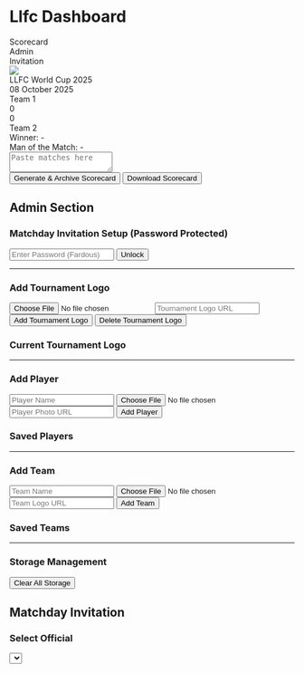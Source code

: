
<!DOCTYPE html>
<html lang="en">
<head>
<meta charset="UTF-8">
<title>Llfc Dashboard</title>
<style>
/* Same CSS as previous version */
@import url('https://fonts.googleapis.com/css2?family=Orbitron:wght@600;800&family=Montserrat:wght@500;700&display=swap');

body {
  font-family: 'Montserrat', sans-serif;
  background: #1e2a44;
  background-image: linear-gradient(45deg, #1e2a44 25%, #2a4066 25%, #2a4066 50%, #1e2a44 50%, #1e2a44 75%, #2a4066 75%, #2a4066);
  background-size: 20px 20px;
  color: #fff;
  display: flex;
  flex-direction: column;
  align-items: center;
  padding: 20px;
}

h1, h2, h3 {
  font-family: 'Orbitron', sans-serif;
  color: #ffd700;
}

.tabs {
  display: flex;
  gap: 20px;
  margin-bottom: 20px;
}

.tab-btn {
  padding: 12px 25px;
  background: #2a4066;
  border: 2px solid #00ffff;
  border-radius: 8px;
  cursor: pointer;
  font-weight: 700;
  color: #fff;
  transition: .3s;
  font-family: 'Orbitron', sans-serif;
}

.tab-btn.active {
  background: #00ffff;
  color: #1e2a44;
  box-shadow: 0 0 15px #00ffff;
}

section {
  display: none;
  width: 1080px;
}

section.active {
  display: block;
}

.scorecard {
  width: 1080px;
  max-width: 100%;
  background: #2a4066;
  border-radius: 15px;
  padding: 30px;
  box-shadow: 0 0 20px rgba(0, 255, 255, 0.3);
  border: 2px solid #00ffff;
}

.title-container {
  display: flex;
  align-items: center;
  justify-content: center;
  gap: 15px;
  margin-bottom: 10px;
}

.tournament-logo {
  width: 80px;
  height: 80px;
  border-radius: 50%;
  border: 3px solid #00ffff;
  box-shadow: 0 0 15px rgba(0, 255, 255, 0.5);
  object-fit: cover;
}

.title {
  font-size: 48px;
  font-family: 'Orbitron', sans-serif;
  color: #00ffff;
  text-shadow: 0 0 10px #00ffff;
  border: 3px solid #ffffff;
  padding: 10px 20px;
  border-radius: 10px;
  background: #1e2a44;
}

.date {
  font-size: 20px;
  font-family: 'Orbitron', sans-serif;
  color: #ffd700;
  text-align: center;
  margin-bottom: 25px;
}

.teams {
  display: flex;
  justify-content: space-between;
  align-items: center;
  margin-bottom: 20px;
}

.team-panel {
  flex: 1;
  text-align: center;
  font-size: 28px;
  font-weight: 800;
  padding: 15px;
  border-radius: 10px;
  border: 3px solid #ffd700;
  font-family: 'Orbitron', sans-serif;
  display: flex;
  align-items: center;
  justify-content: center;
  gap: 10px;
  color: #ffd700;
  background: #3a5088;
  text-shadow: 0 0 8px #ffd700;
}

.team-score {
  width: 80px;
  height: 50px;
  background: #fff;
  color: #1e2a44;
  border-radius: 8px;
  display: flex;
  align-items: center;
  justify-content: center;
  font-family: 'Orbitron', sans-serif;
  font-size: 24px;
  font-weight: 700;
  box-shadow: 0 0 10px rgba(0, 255, 255, 0.5);
  border: 3px solid #00ffff;
}

.team-logo {
  width: 80px;
  height: 80px;
  border-radius: 50%;
  object-fit: cover;
  border: 3px solid #00ffff;
  box-shadow: 0 0 15px rgba(0, 255, 255, 0.5);
}

#team1panel, #team2panel {
  color: #ffd700;
  text-shadow: 0 0 8px #ffd700;
}

.matches {
  display: flex;
  flex-direction: column;
  gap: 10px;
}

.match-row {
  display: flex;
  justify-content: space-between;
  align-items: center;
  padding: 10px 0;
}

.player-container {
  flex: 1;
  display: flex;
  align-items: center;
  justify-content: center;
  padding: 5px;
  border: 2px solid #00ffff;
  border-radius: 5px;
  height: 40px;
  box-sizing: border-box;
}

.player-left, .player-right {
  font-family: 'Orbitron', sans-serif;
  font-size: 22px;
  font-weight: 600;
  color: #ffffff;
  text-shadow: 0 0 5px #ffffff, 0 0 10px #ffffff;
  font-style: italic;
  text-align: center;
  width: 100%;
}

.score-box {
  width: 100px;
  height: 40px;
  background: #fff;
  color: #1e2a44;
  border-radius: 8px;
  display: flex;
  align-items: center;
  justify-content: center;
  font-family: 'Orbitron', sans-serif;
  font-size: 20px;
  margin: 0 15px;
  border: 3px solid #00ffff;
}

.results-summary {
  margin-top: 20px;
  text-align: center;
  font-family: 'Orbitron', sans-serif;
  font-size: 22px;
}

#winner {
  color: #ffd700;
  font-size: 26px;
  font-weight: 800;
}

#motmScorecard {
  color: #00ffff;
  font-size: 24px;
  font-weight: 700;
  margin-top: 10px;
}

textarea {
  width: 100%;
  height: 200px;
  margin: 20px 0;
  padding: 12px;
  background: #2a4066;
  border: 1px solid #00ffff;
  color: #fff;
  border-radius: 10px;
}

button {
  padding: 12px 25px;
  font-size: 16px;
  margin: 8px;
  border-radius: 8px;
  border: none;
  cursor: pointer;
  background: #00ffff;
  color: #1e2a44;
  font-weight: 700;
  font-family: 'Orbitron', sans-serif;
}

button:hover {
  background: #00cccc;
}

.delete-btn {
  background: #ff0000;
  color: #fff;
}

.delete-btn:hover {
  background: #cc0000;
}

.admin-panel, .invitation-panel {
  background: #2a4066;
  padding: 20px;
  border-radius: 15px;
  box-shadow: 0 0 20px rgba(0, 255, 255, 0.2);
}

.admin-panel input, .admin-panel button, .invitation-panel input, .invitation-panel button, .invitation-panel select {
  margin: 8px 0;
}

.admin-player, .admin-team, .admin-group, .admin-matchday, .admin-archive {
  margin: 5px 0;
  padding: 5px;
  background: #1e2a44;
  border-radius: 5px;
  display: flex;
  align-items: center;
  gap: 8px;
}

.url-input, select, input[type="date"], input[type="text"], input[type="password"], input[type="number"] {
  width: 100%;
  padding: 8px;
  background: #1e2a44;
  border: 1px solid #00ffff;
  color: #fff;
  border-radius: 5px;
  font-family: 'Montserrat', sans-serif;
}

.invitation-text, .archive-text {
  background: #1e2a44;
  padding: 15px;
  border: 1px solid #00ffff;
  border-radius: 10px;
  white-space: pre-wrap;
  font-family: 'Montserrat', sans-serif;
  margin-top: 10px;
}

table {
  width: 100%;
  border-collapse: collapse;
  margin-top: 10px;
}

th, td {
  padding: 8px;
  border: 1px solid #00ffff;
  text-align: left;
  font-family: 'Montserrat', sans-serif;
}

th {
  background: #3a5088;
  color: #ffd700;
}

td input {
  width: 100%;
  background: #1e2a44;
  border: none;
  color: #fff;
}

.success-message, .error-message {
  position: fixed;
  top: 20px;
  right: 20px;
  padding: 10px 15px;
  border-radius: 5px;
  font-family: 'Orbitron', sans-serif;
  font-size: 14px;
  z-index: 1000;
  box-shadow: 0 0 10px rgba(0, 255, 255, 0.5);
}

.success-message {
  background: #1e2a44;
  color: #ffd700;
  border: 1px solid #ffd700;
}

.error-message {
  background: #1e2a44;
  color: #ff3333;
  border: 1px solid #ff3333;
}
</style>
</head>
<body>

<h1>Llfc Dashboard</h1>
<div class="tabs">
  <div class="tab-btn active" onclick="openTab('scorecardTab', this)">Scorecard</div>
  <div class="tab-btn" onclick="openTab('adminTab', this)">Admin</div>
  <div class="tab-btn" onclick="openTab('invitationTab', this)">Invitation</div>
</div>

<!-- Scorecard -->
<section id="scorecardTab" class="active">
  <div class="scorecard" id="scorecard">
    <div class="title-container">
      <img src="https://i.ibb.co/QmTqf2K/default-logo.png" class="tournament-logo" id="tournamentLogo">
      <div class="title" id="tournamentName">LLFC World Cup 2025</div>
    </div>
    <div class="date" id="tournamentDate">08 October 2025</div>
    <div class="teams">
      <div class="team-panel" id="team1panel">Team 1</div>
      <div class="team-score" id="team1score">0</div>
      <div class="team-score" id="team2score">0</div>
      <div class="team-panel" id="team2panel">Team 2</div>
    </div>
    <div class="matches" id="matches"></div>
    <div class="results-summary">
      <div id="winner">Winner: -</div>
      <div id="motmScorecard">Man of the Match: -</div>
    </div>
  </div>
  <textarea id="pasteText" placeholder="Paste matches here"></textarea><br>
  <button onclick="generateScorecard()">Generate & Archive Scorecard</button>
  <button onclick="downloadScorecard()">Download Scorecard</button>
</section>

<!-- Admin -->
<section id="adminTab">
  <h2>Admin Section</h2>
  <div class="admin-panel">
    <h3>Matchday Invitation Setup (Password Protected)</h3>
    <input type="password" id="adminPassword" placeholder="Enter Password (Fardous)">
    <button onclick="unlockMatchdaySetup()">Unlock</button>
    <div id="matchdaySetup" style="display: none;">
      <h3>Add Matchday</h3>
      <input type="date" id="matchdayDate">
      <select id="team1Select"></select>
      <input type="text" id="team1Manual" placeholder="Or enter Team 1 manually">
      <select id="team2Select"></select>
      <input type="text" id="team2Manual" placeholder="Or enter Team 2 manually">
      <input type="number" id="groupNumber" min="1" max="16" placeholder="Group Number (1-16)">
      <button onclick="addMatchday()">Add Matchday</button>
      <h3>Saved Matchdays</h3>
      <div id="matchdayList"></div>
      <hr>
      <h3>Add Group</h3>
      <input type="text" id="groupName" placeholder="Group Name">
      <input type="text" id="groupLink" placeholder="Group Link (e.g., https://m.me/j/...)">
      <input type="text" id="official1" placeholder="Official 1 Name">
      <input type="text" id="official2" placeholder="Official 2 Name">
      <button onclick="addGroup()">Add Group</button>
      <h3>Saved Groups</h3>
      <div id="groupList"></div>
      <hr>
      <h3>Squad Submit Link</h3>
      <input type="text" id="squadSubmitLink" placeholder="Squad Submit Link (e.g., https://forms.gle/...)">
      <button onclick="saveSquadLink()">Save Squad Link</button>
      <h3>Current Squad Submit Link</h3>
      <div id="squadLinkDisplay"></div>
      <hr>
      <h3>Scorecard Archive</h3>
      <div id="archiveList"></div>
      <hr>
      <h3>Player Rankings</h3>
      <table id="rankingTable">
        <thead>
          <tr>
            <th>Player</th>
            <th>Team</th>
            <th>Matches Played</th>
            <th>Wins</th>
            <th>Draws</th>
            <th>Losses</th>
            <th>Win %</th>
            <th>GD</th>
            <th>MOTM</th>
            <th>Score</th>
            <th>Actions</th>
          </tr>
        </thead>
        <tbody id="rankingBody"></tbody>
      </table>
      <h3>Merge Players</h3>
      <select id="mergePlayer1"></select>
      <select id="mergePlayer2"></select>
      <button onclick="mergePlayers()">Merge Players</button>
    </div>
    <hr>
    <h3>Add Tournament Logo</h3>
    <input type="file" id="tournamentLogoInput" accept="image/*">
    <input type="text" id="tournamentLogoUrl" class="url-input" placeholder="Tournament Logo URL">
    <button onclick="addTournamentLogo()">Add Tournament Logo</button>
    <button class="delete-btn" onclick="deleteTournamentLogo()">Delete Tournament Logo</button>
    <h3>Current Tournament Logo</h3>
    <div id="tournamentLogoDisplay"></div>
    <hr>
    <h3>Add Player</h3>
    <input type="text" id="playerNameInput" placeholder="Player Name">
    <input type="file" id="playerPhotoInput" accept="image/*">
    <input type="text" id="playerPhotoUrl" class="url-input" placeholder="Player Photo URL">
    <button onclick="addPlayer()">Add Player</button>
    <h3>Saved Players</h3>
    <div id="playerList"></div>
    <hr>
    <h3>Add Team</h3>
    <input type="text" id="teamNameInput" placeholder="Team Name">
    <input type="file" id="teamLogoInput" accept="image/*">
    <input type="text" id="teamLogoUrl" class="url-input" placeholder="Team Logo URL">
    <button onclick="addTeam()">Add Team</button>
    <h3>Saved Teams</h3>
    <div id="teamList"></div>
    <hr>
    <h3>Storage Management</h3>
    <button class="delete-btn" onclick="clearStorage()">Clear All Storage</button>
  </div>
</section>

<!-- Invitation -->
<section id="invitationTab">
  <h2>Matchday Invitation</h2>
  <div class="invitation-panel">
    <h3>Select Official</h3>
    <select id="officialSelect" onchange="displayInvitation()"></select>
    <div id="invitationDisplay"></div>
  </div>
</section>

<!-- Success and Error Message Overlays -->
<div id="successMessage" class="success-message" style="display: none;"></div>
<div id="errorMessage" class="error-message" style="display: none;"></div>

<!-- Firebase SDK -->
<script src="https://www.gstatic.com/firebasejs/10.14.1/firebase-app-compat.js"></script>
<script src="https://www.gstatic.com/firebasejs/10.14.1/firebase-storage-compat.js"></script>
<script src="https://www.gstatic.com/firebasejs/10.14.1/firebase-firestore-compat.js"></script>
<!-- html2canvas for download -->
<script src="https://cdnjs.cloudflare.com/ajax/libs/html2canvas/1.4.1/html2canvas.min.js"></script>
<script>
// Your Firebase configuration
const firebaseConfig = {
  apiKey: "AIzaSyCsZrHcpJgGoTHeW0Ex4Hv20KLctDopPq4",
  authDomain: "llfc-4d2df.firebaseapp.com",
  projectId: "llfc-4d2df",
  storageBucket: "llfc-4d2df.firebasestorage.app",
  messagingSenderId: "697058785471",
  appId: "1:697058785471:web:7481cae8fe6b682d762e0a"
};

// Initialize Firebase with error handling
let storage, db;
try {
  if (typeof firebase === 'undefined') {
    throw new Error("Firebase SDK not loaded");
  }
  firebase.initializeApp(firebaseConfig);
  storage = firebase.storage();
  db = firebase.firestore();
  console.log("Firebase initialized successfully");
} catch (e) {
  console.error("Firebase initialization failed:", e.message);
  showError("Failed to load Firebase SDK. Check your internet connection or try again later.");
}

// Data variables
let playerPhotoMap = {};
let teamLogoMap = {};
let matchdays = [];
let groups = [];
let squadSubmitLink = "";
let tournamentLogo = "https://i.ibb.co/QmTqf2K/default-logo.png";
let archives = [];
let playerRankings = {};
const defaultAvatar = "https://i.ibb.co/3R3p9rV/default-avatar.png";
const defaultLogo = "https://i.ibb.co/QmTqf2K/default-logo.png";

const successDiv = document.getElementById("successMessage");
const errorDiv = document.getElementById("errorMessage");

function showSuccess(message, timeout = 3000) {
  successDiv.textContent = message;
  successDiv.style.display = "block";
  errorDiv.style.display = "none";
  setTimeout(() => successDiv.style.display = "none", timeout);
}

function showError(message, timeout = 3000) {
  errorDiv.textContent = message;
  errorDiv.style.display = "block";
  successDiv.style.display = "none";
  setTimeout(() => errorDiv.style.display = "none", timeout);
}

async function saveToFirestore(collection, id, data) {
  try {
    await db.collection(collection).doc(id).set(data);
    return true;
  } catch (e) {
    showError('Firestore save error: ' + e.message);
    return false;
  }
}

async function getFromFirestore(collection, id) {
  try {
    const doc = await db.collection(collection).doc(id).get();
    return doc.exists ? doc.data() : null;
  } catch (e) {
    showError('Firestore retrieve error: ' + e.message);
    return null;
  }
}

async function deleteFromFirestore(collection, id) {
  try {
    await db.collection(collection).doc(id).delete();
    return true;
  } catch (e) {
    showError('Firestore delete error: ' + e.message);
    return false;
  }
}

async function getAllFromFirestore(collection) {
  try {
    const snapshot = await db.collection(collection).get();
    return snapshot.docs.map(doc => ({ id: doc.id, ...doc.data() }));
  } catch (e) {
    showError('Firestore retrieve all error: ' + e.message);
    return [];
  }
}

function validateImageUrl(url) {
  return new Promise((resolve) => {
    const img = new Image();
    img.onload = () => resolve(true);
    img.onerror = () => resolve(false);
    img.src = url;
  });
}

async function uploadToFirebase(file, path) {
  if (!storage) {
    throw new Error("Firebase Storage is not initialized. Check Firebase setup.");
  }
  if (!file || !file.type.startsWith('image/')) {
    throw new Error("Please select a valid image file.");
  }
  try {
    const storageRef = storage.ref(path);
    await storageRef.put(file);
    const url = await storageRef.getDownloadURL();
    return url;
  } catch (e) {
    throw new Error("Failed to upload to Firebase: " + e.message);
  }
}

async function clearStorage() {
  if (confirm('Are you sure you want to clear all saved data (logos, photos, matchdays, groups, archives, rankings)?')) {
    try {
      await Promise.all([
        db.collection('playerPhotoMap').get().then(s => s.forEach(d => d.ref.delete())),
        db.collection('teamLogoMap').get().then(s => s.forEach(d => d.ref.delete())),
        db.collection('matchdays').get().then(s => s.forEach(d => d.ref.delete())),
        db.collection('groups').get().then(s => s.forEach(d => d.ref.delete())),
        db.collection('archives').get().then(s => s.forEach(d => d.ref.delete())),
        db.collection('playerRankings').get().then(s => s.forEach(d => d.ref.delete())),
        db.collection('config').doc('squadSubmitLink').delete(),
        db.collection('config').doc('tournamentLogo').delete()
      ]);
      playerPhotoMap = {};
      teamLogoMap = {};
      matchdays = [];
      groups = [];
      squadSubmitLink = "";
      archives = [];
      playerRankings = {};
      tournamentLogo = defaultLogo;
      updatePlayerList();
      updateTeamList();
      updateMatchdayList();
      updateGroupList();
      updateSquadLinkDisplay();
      updateArchiveList();
      updateRankingTable();
      updateMergeSelects();
      document.getElementById("tournamentLogo").src = tournamentLogo;
      showSuccess("All storage cleared!");
    } catch (e) {
      showError("Failed to clear Firestore: " + e.message);
    }
  }
}

function unlockMatchdaySetup() {
  const password = document.getElementById("adminPassword").value;
  if (password === "Fardous") {
    document.getElementById("matchdaySetup").style.display = "block";
    showSuccess("Matchday setup unlocked!");
  } else {
    showError("Incorrect password!");
  }
}

function updateTeamSelect() {
  const team1Select = document.getElementById("team1Select");
  const team2Select = document.getElementById("team2Select");
  team1Select.innerHTML = '<option value="">Select Team 1</option>';
  team2Select.innerHTML = '<option value="">Select Team 2</option>';
  Object.keys(teamLogoMap).forEach(team => {
    team1Select.innerHTML += `<option value="${team}">${team}</option>`;
    team2Select.innerHTML += `<option value="${team}">${team}</option>`;
  });
}

async function addMatchday() {
  const date = document.getElementById("matchdayDate").value;
  let team1 = document.getElementById("team1Select").value || document.getElementById("team1Manual").value.trim();
  let team2 = document.getElementById("team2Select").value || document.getElementById("team2Manual").value.trim();
  const groupNumber = document.getElementById("groupNumber").value;

  if (!date || !team1 || !team2 || !groupNumber) {
    showError("Please fill in all fields (date, teams, group number).");
    return;
  }

  if (Object.keys(teamLogoMap).length >= 32 && !teamLogoMap[team1]) {
    showError("Maximum 32 teams allowed. Add team via 'Add Team' first.");
    return;
  }

  const matchday = { date, team1, team2, groupNumber: parseInt(groupNumber) };
  const id = Date.now().toString();
  if (await saveToFirestore('matchdays', id, matchday)) {
    matchdays.push({ id, ...matchday });
    updateMatchdayList();
    document.getElementById("matchdayDate").value = "";
    document.getElementById("team1Select").value = "";
    document.getElementById("team1Manual").value = "";
    document.getElementById("team2Select").value = "";
    document.getElementById("team2Manual").value = "";
    document.getElementById("groupNumber").value = "";
    showSuccess("Matchday added!");
  }
}

function updateMatchdayList() {
  const list = document.getElementById("matchdayList");
  list.innerHTML = "";
  matchdays.forEach((m, index) => {
    list.innerHTML += `
      <div class="admin-matchday">
        ${m.date}: ${m.team1} vs ${m.team2} (Group ${m.groupNumber})
        <button class="delete-btn" onclick="deleteMatchday(${index})">Delete</button>
      </div>
    `;
  });
  updateOfficialSelect();
}

async function deleteMatchday(index) {
  const matchday = matchdays[index];
  if (await deleteFromFirestore('matchdays', matchday.id)) {
    matchdays.splice(index, 1);
    updateMatchdayList();
    showSuccess("Matchday deleted!");
  }
}

async function addGroup() {
  const name = document.getElementById("groupName").value.trim();
  const link = document.getElementById("groupLink").value.trim();
  const official1 = document.getElementById("official1").value.trim();
  const official2 = document.getElementById("official2").value.trim();

  if (!name || !link || !official1 || !official2) {
    showError("Please fill in all group fields.");
    return;
  }

  if (groups.length >= 16) {
    showError("Maximum 16 groups allowed.");
    return;
  }

  const group = { name, link, officials: [official1, official2] };
  const id = Date.now().toString();
  if (await saveToFirestore('groups', id, group)) {
    groups.push({ id, ...group });
    updateGroupList();
    document.getElementById("groupName").value = "";
    document.getElementById("groupLink").value = "";
    document.getElementById("official1").value = "";
    document.getElementById("official2").value = "";
    showSuccess("Group added!");
  }
}

function updateGroupList() {
  const list = document.getElementById("groupList");
  list.innerHTML = "";
  groups.forEach((g, index) => {
    list.innerHTML += `
      <div class="admin-group">
        ${g.name}: ${g.link} (Officials: ${g.officials.join(", ")})
        <button class="delete-btn" onclick="deleteGroup(${index})">Delete</button>
      </div>
    `;
  });
  updateOfficialSelect();
}

async function deleteGroup(index) {
  const group = groups[index];
  if (await deleteFromFirestore('groups', group.id)) {
    groups.splice(index, 1);
    updateGroupList();
    showSuccess("Group deleted!");
  }
}

async function saveSquadLink() {
  const link = document.getElementById("squadSubmitLink").value.trim();
  if (!link) {
    showError("Please enter a squad submit link.");
    return;
  }
  if (await saveToFirestore('config', 'squadSubmitLink', { link })) {
    squadSubmitLink = link;
    updateSquadLinkDisplay();
    document.getElementById("squadSubmitLink").value = "";
    showSuccess("Squad submit link saved!");
  }
}

function updateSquadLinkDisplay() {
  document.getElementById("squadLinkDisplay").innerHTML = squadSubmitLink ? `<a href="${squadSubmitLink}" target="_blank">${squadSubmitLink}</a>` : "No link set";
}

function updateOfficialSelect() {
  const select = document.getElementById("officialSelect");
  select.innerHTML = '<option value="">Select Official</option>';
  const officials = new Set();
  groups.forEach(g => g.officials.forEach(o => officials.add(o)));
  officials.forEach(o => {
    select.innerHTML += `<option value="${o}">${o}</option>`;
  });
  displayInvitation();
}

function formatDate(dateStr) {
  const date = new Date(dateStr);
  const month = date.toLocaleString('default', { month: 'long' }).toUpperCase();
  const day = date.getDate().toString().padStart(2, '0');
  return `${day} ${month}`;
}

function generateInvitationText(matchday, group) {
  const groupNumber = group.name.match(/\d+/)?.[0] || group.name;
  return `🔔 LLFC CLUB WORLD CUP Group ${groupNumber}\n\nDate: ${formatDate(matchday.date)}\n\n🔴 ${matchday.team1}\n🔵 ${matchday.team2}\n\n📌 PLEASE JOIN YOUR MATCHDAY GROUP\n${group.link}\n\n✅ Squad Submit Link\n${squadSubmitLink}\n⚠️ PLEASE SUBMIT YOUR SQUAD BEFORE 5:00 PM\n🏅 Officials: ${group.officials.join(", ")}`;
}

function displayInvitation() {
  const official = document.getElementById("officialSelect").value;
  const display = document.getElementById("invitationDisplay");
  display.innerHTML = "";
  if (!official) return;

  const officialGroups = groups.filter(g => g.officials.includes(official));
  officialGroups.forEach(group => {
    const groupMatchdays = matchdays.filter(m => m.groupNumber === parseInt(group.name.match(/\d+/)?.[0]) || m.groupNumber);
    groupMatchdays.forEach(matchday => {
      const text = generateInvitationText(matchday, group);
      display.innerHTML += `
        <div>
          <h3>Group ${group.name} - ${matchday.date}</h3>
          <div class="invitation-text">${text}</div>
          <button onclick="copyText(\`${text.replace(/`/g, "\\`")}\`)">Copy Text</button>
        </div>
      `;
    });
  });
}

function copyText(text) {
  navigator.clipboard.writeText(text).then(() => {
    showSuccess("Invitation text copied!");
  }).catch(err => {
    console.error("Clipboard error:", err);
    showError("Failed to copy text. Try again or check browser permissions.");
  });
}

function levenshteinDistance(a, b) {
  const matrix = Array(b.length + 1).fill().map(() => Array(a.length + 1).fill(0));
  for (let i = 0; i <= a.length; i++) matrix[0][i] = i;
  for (let j = 0; j <= b.length; j++) matrix[j][0] = j;
  for (let j = 1; j <= b.length; j++) {
    for (let i = 1; i <= a.length; i++) {
      const indicator = a[i - 1] === b[j - 1] ? 0 : 1;
      matrix[j][i] = Math.min(
        matrix[j][i - 1] + 1,
        matrix[j - 1][i] + 1,
        matrix[j - 1][i - 1] + indicator
      );
    }
  }
  return matrix[b.length][a.length];
}

function isSimilarName(name1, name2) {
  const maxLen = Math.max(name1.length, name2.length);
  const distance = levenshteinDistance(name1.toLowerCase(), name2.toLowerCase());
  return distance / maxLen <= 0.2; // 80% similarity
}

async function updatePlayerRankings(team1, team2, matches, motmPlayer, archiveId) {
  matches.forEach(match => {
    const [p1Raw, s1, s2, p2Raw] = match;
    const p1 = cleanName(p1Raw), p2 = cleanName(p2Raw);
    const team1Exact = team1, team2Exact = team2;

    [ { player: p1, team: team1Exact, score: parseInt(s1), oppScore: parseInt(s2), isMotm: p1Raw.includes("👑") },
      { player: p2, team: team2Exact, score: parseInt(s2), oppScore: parseInt(s1), isMotm: p2Raw.includes("👑") } ]
      .forEach(async ({ player, team, score, oppScore, isMotm }) => {
        let matchedPlayer = player;
        const existingPlayers = Object.keys(playerRankings);
        const match = existingPlayers.find(p => 
          playerRankings[p].team.toLowerCase() === team.toLowerCase() && 
          isSimilarName(p, player)
        );
        if (match) matchedPlayer = match;

        if (!playerRankings[matchedPlayer]) {
          playerRankings[matchedPlayer] = { team, matchesPlayed: 0, wins: 0, draws: 0, losses: 0, gd: 0, motm: 0, score: 0, winPercentage: 0, matches: [] };
        }
        const outcome = score > oppScore ? 'win' : score === oppScore ? 'draw' : 'loss';
        playerRankings[matchedPlayer].matches.push({ id: archiveId, outcome, score, oppScore });
        if (isMotm) playerRankings[matchedPlayer].motm += 1;
        await saveToFirestore('playerRankings', matchedPlayer, playerRankings[matchedPlayer]);
      });
  });

  // Recalculate stats
  for (const player of Object.keys(playerRankings)) {
    const data = playerRankings[player];
    data.matchesPlayed = data.matches.length;
    data.wins = data.matches.filter(m => m.outcome === 'win').length;
    data.draws = data.matches.filter(m => m.outcome === 'draw').length;
    data.losses = data.matches.filter(m => m.outcome === 'loss').length;
    data.gd = data.matches.reduce((sum, m) => sum + (m.score - m.oppScore), 0);
    data.winPercentage = data.matchesPlayed > 0 ? ((data.wins / data.matchesPlayed) * 100).toFixed(2) : 0;
    data.score = (data.wins * 10) + (data.draws * 5) + (data.losses * -7) + (data.gd * 1) + (data.motm * 5);
    await saveToFirestore('playerRankings', player, data);
  }

  // Remove players with no matches
  for (const player of Object.keys(playerRankings)) {
    if (playerRankings[player].matchesPlayed === 0) {
      await deleteFromFirestore('playerRankings', player);
      delete playerRankings[player];
    }
  }

  updateRankingTable();
  updateMergeSelects();
}

async function recalculateRankings() {
  playerRankings = {};
  await db.collection('playerRankings').get().then(s => s.forEach(d => d.ref.delete()));
  for (const archive of archives) {
    await updatePlayerRankings(archive.team1, archive.team2, archive.matches, archive.motmPlayer, archive.id);
  }
}

function updateRankingTable() {
  const tbody = document.getElementById("rankingBody");
  tbody.innerHTML = "";
  Object.keys(playerRankings).sort((a, b) => playerRankings[b].score - playerRankings[a].score)
    .forEach((player, index) => {
      const data = playerRankings[player];
      tbody.innerHTML += `
        <tr>
          <td><input value="${player}" onchange="editRanking('${player}', 'player', this.value)"></td>
          <td><input value="${data.team}" onchange="editRanking('${player}', 'team', this.value)"></td>
          <td><input type="number" value="${data.matchesPlayed}" onchange="editRanking('${player}', 'matchesPlayed', this.value)"></td>
          <td><input type="number" value="${data.wins}" onchange="editRanking('${player}', 'wins', this.value)"></td>
          <td><input type="number" value="${data.draws}" onchange="editRanking('${player}', 'draws', this.value)"></td>
          <td><input type="number" value="${data.losses}" onchange="editRanking('${player}', 'losses', this.value)"></td>
          <td>${data.winPercentage}%</td>
          <td><input type="number" value="${data.gd}" onchange="editRanking('${player}', 'gd', this.value)"></td>
          <td><input type="number" value="${data.motm}" onchange="editRanking('${player}', 'motm', this.value)"></td>
          <td>${data.score}</td>
          <td><button class="delete-btn" onclick="deleteRanking('${player}')">Delete</button></td>
        </tr>
      `;
    });
}

async function editRanking(player, field, value) {
  if (field === 'player') {
    const data = playerRankings[player];
    await deleteFromFirestore('playerRankings', player);
    playerRankings[value] = data;
    await saveToFirestore('playerRankings', value, data);
    delete playerRankings[player];
  } else {
    playerRankings[player][field] = field === 'team' ? value : parseInt(value) || 0;
    playerRankings[player].winPercentage = playerRankings[player].matchesPlayed > 0 ? 
      ((playerRankings[player].wins / playerRankings[player].matchesPlayed) * 100).toFixed(2) : 0;
    playerRankings[player].score = 
      (playerRankings[player].wins * 10) + 
      (playerRankings[player].draws * 5) + 
      (playerRankings[player].losses * -7) + 
      (playerRankings[player].gd * 1) + 
      (playerRankings[player].motm * 5);
    await saveToFirestore('playerRankings', player, playerRankings[player]);
  }
  updateRankingTable();
  updateMergeSelects();
}

async function deleteRanking(player) {
  if (await deleteFromFirestore('playerRankings', player)) {
    delete playerRankings[player];
    updateRankingTable();
    updateMergeSelects();
    showSuccess("Player ranking deleted!");
  }
}

async function mergePlayers() {
  const player1 = document.getElementById("mergePlayer1").value;
  const player2 = document.getElementById("mergePlayer2").value;
  if (!player1 || !player2 || player1 === player2) {
    showError("Please select two different players to merge.");
    return;
  }
  if (playerRankings[player1].team !== playerRankings[player2].team) {
    showError("Players must be from the same team to merge.");
    return;
  }
  playerRankings[player1].matches = playerRankings[player1].matches.concat(playerRankings[player2].matches);
  playerRankings[player1].motm += playerRankings[player2].motm;
  await saveToFirestore('playerRankings', player1, playerRankings[player1]);
  await deleteFromFirestore('playerRankings', player2);
  delete playerRankings[player2];
  await recalculateRankings();
  showSuccess(`Merged ${player2} into ${player1}!`);
}

function updateMergeSelects() {
  const merge1 = document.getElementById("mergePlayer1");
  const merge2 = document.getElementById("mergePlayer2");
  merge1.innerHTML = '<option value="">Select Player 1</option>';
  merge2.innerHTML = '<option value="">Select Player 2</option>';
  Object.keys(playerRankings).forEach(player => {
    merge1.innerHTML += `<option value="${player}">${player} (${playerRankings[player].team})</option>`;
    merge2.innerHTML += `<option value="${player}">${player} (${playerRankings[player].team})</option>`;
  });
}

async function saveToArchive(team1, team2, team1Points, team2Points, matches, motmPlayer) {
  const archive = {
    id: Date.now().toString(),
    timestamp: new Date().toISOString(),
    team1,
    team2,
    team1Points,
    team2Points,
    matches,
    motmPlayer,
    inputText: document.getElementById("pasteText").value
  };
  if (await saveToFirestore('archives', archive.id, archive)) {
    archives.push(archive);
    updateArchiveList();
    showSuccess("Scorecard archived!");
  }
}

function updateArchiveList() {
  const list = document.getElementById("archiveList");
  list.innerHTML = "";
  archives.forEach((archive, index) => {
    list.innerHTML += `
      <div class="admin-archive">
        ${archive.timestamp}: ${archive.team1} vs ${archive.team2} (${archive.team1Points}-${archive.team2Points})
        <button onclick="loadArchive(${index})">Load</button>
        <button onclick="editArchive(${index})">Edit</button>
        <button class="delete-btn" onclick="deleteArchive(${index})">Delete</button>
      </div>
    `;
  });
}

function loadArchive(index) {
  const archive = archives[index];
  document.getElementById("pasteText").value = archive.inputText;
  generateScorecard();
  showSuccess("Archive loaded!");
}

async function editArchive(index) {
  const newText = prompt("Edit scorecard text:", archives[index].inputText);
  if (newText) {
    archives[index].inputText = newText;
    if (await saveToFirestore('archives', archives[index].id, archives[index])) {
      updateArchiveList();
      await recalculateRankings();
      showSuccess("Archive updated!");
    }
  }
}

async function deleteArchive(index) {
  const archive = archives[index];
  if (await deleteFromFirestore('archives', archive.id)) {
    archives.splice(index, 1);
    updateArchiveList();
    await recalculateRankings();
    showSuccess("Archive deleted and rankings updated!");
  }
}

async function initializeData() {
  try {
    const [playerPhotos, teams, matchdaysData, groupsData, archivesData, rankingsData, configSquad, configLogo] = await Promise.all([
      getAllFromFirestore('playerPhotoMap'),
      getAllFromFirestore('teamLogoMap'),
      getAllFromFirestore('matchdays'),
      getAllFromFirestore('groups'),
      getAllFromFirestore('archives'),
      getAllFromFirestore('playerRankings'),
      getFromFirestore('config', 'squadSubmitLink'),
      getFromFirestore('config', 'tournamentLogo')
    ]);

    playerPhotoMap = playerPhotos.reduce((acc, p) => ({ ...acc, [p.id]: p.url }), {});
    teamLogoMap = teams.reduce((acc, t) => ({ ...acc, [t.id]: t.url }), {});
    matchdays = matchdaysData;
    groups = groupsData;
    archives = archivesData;
    playerRankings = rankingsData.reduce((acc, r) => ({ ...acc, [r.id]: r }), {});
    squadSubmitLink = configSquad ? configSquad.link : "";
    tournamentLogo = configLogo ? configLogo.url : defaultLogo;

    document.getElementById("tournamentLogo").src = tournamentLogo;
    updateTournamentLogoDisplay();
    updatePlayerList();
    updateTeamList();
    updateMatchdayList();
    updateGroupList();
    updateSquadLinkDisplay();
    updateArchiveList();
    updateRankingTable();
    updateMergeSelects();
    updateTeamSelect();
    updateOfficialSelect();
  } catch (e) {
    showError("Failed to load data from Firestore: " + e.message);
  }
}

document.addEventListener("DOMContentLoaded", initializeData);

function openTab(tabId, btn) {
  document.querySelectorAll("section").forEach(s => s.classList.remove("active"));
  document.getElementById(tabId).classList.add("active");
  document.querySelectorAll(".tab-btn").forEach(b => b.classList.remove("active"));
  btn.classList.add("active");
}

function cleanName(name) {
  return name.replace(/[@()⭐⛔🔑🔥👑!*\-_]/g, '').trim();
}

function getTeamLogo(teamName) {
  const teamMapKeys = Object.keys(teamLogoMap);
  const matchedKey = teamMapKeys.find(key => key.toLowerCase() === teamName.toLowerCase());
  return teamLogoMap[matchedKey] || defaultLogo;
}

async function generateScorecard() {
  const text = document.getElementById("pasteText").value;
  const lines = text.split("\n");

  let teamLine = lines.find(l => l.includes("⚔️"));
  let team1 = teamLine ? cleanName(teamLine.split("⚔️")[0]).trim() : "Team 1";
  let team2 = teamLine ? cleanName(teamLine.split("⚔️")[1]).trim() : "Team 2";

  const matchesContainer = document.getElementById("matches");
  matchesContainer.innerHTML = "";

  let team1Points = 0, team2Points = 0, motmPlayer = "";
  const matches = [];

  lines.forEach(line => {
    if (line.includes("🆚")) {
      let m = line.match(/(.+?)\s*\(?(\d+)\)?\s*🆚\s*\(?(\d+)\)?\s*(.+)/);
      if (m) {
        let p1Raw = m[1].trim(), p2Raw = m[4].trim();
        let p1 = cleanName(p1Raw), p2 = cleanName(p2Raw);
        let s1 = parseInt(m[2]), s2 = parseInt(m[3]);

        if (p1Raw.includes("👑")) motmPlayer = p1;
        if (p2Raw.includes("👑")) motmPlayer = p2;

        matches.push([p1Raw, s1, s2, p2Raw]);
        matchesContainer.innerHTML += `
          <div class="match-row">
            <div class="player-container player-left">${p1}</div>
            <div class="score-box">${s1} - ${s2}</div>
            <div class="player-container player-right">${p2}</div>
          </div>
        `;

        if (s1 > s2) team1Points += 3;
        else if (s2 > s1) team2Points += 3;
        else { team1Points++; team2Points++; }
      }
    }
  });

  let team1LogoSrc = getTeamLogo(team1);
  let team2LogoSrc = getTeamLogo(team2);
  let team1Logo = `<img src="${team1LogoSrc}" class="team-logo" onerror="this.src='${defaultLogo}'">`;
  let team2Logo = `<img src="${team2LogoSrc}" class="team-logo" onerror="this.src='${defaultLogo}'">`;

  document.getElementById("team1panel").innerHTML = `${team1Logo}${team1}`;
  document.getElementById("team2panel").innerHTML = `${team2Logo}${team2}`;
  document.getElementById("team1score").innerText = team1Points;
  document.getElementById("team2score").innerText = team2Points;

  const winner = team1Points > team2Points ? team1 : (team2Points > team1Points ? team2 : "Draw");
  document.getElementById("winner").innerText = "Winner: " + winner;
  document.getElementById("motmScorecard").innerText = "Man of the Match: " + (motmPlayer || "-");
  document.getElementById("tournamentLogo").src = tournamentLogo;

  await saveToArchive(team1, team2, team1Points, team2Points, matches, motmPlayer);
  await updatePlayerRankings(team1, team2, matches, motmPlayer, archives[archives.length - 1]?.id);
}

async function addTournamentLogo() {
  const fileInput = document.getElementById("tournamentLogoInput");
  const urlInput = document.getElementById("tournamentLogoUrl");
  let imageUrl = urlInput.value.trim();
  const file = fileInput.files[0];

  try {
    if (file) {
      imageUrl = await uploadToFirebase(file, `images/tournament-logo.jpg`);
      urlInput.value = imageUrl;
    } else if (!imageUrl) {
      showError("Please select a file or enter a valid image URL.");
      return;
    }

    const isValid = await validateImageUrl(imageUrl);
    if (!isValid) {
      showError("Invalid image URL or image failed to load.");
      return;
    }

    if (await saveToFirestore('config', 'tournamentLogo', { url: imageUrl })) {
      tournamentLogo = imageUrl;
      document.getElementById("tournamentLogo").src = tournamentLogo;
      updateTournamentLogoDisplay();
      fileInput.value = '';
      showSuccess("Tournament logo successfully saved!");
    }
  } catch (e) {
    showError("Upload failed: " + e.message);
  }
}

async function deleteTournamentLogo() {
  if (await saveToFirestore('config', 'tournamentLogo', { url: defaultLogo })) {
    tournamentLogo = defaultLogo;
    document.getElementById("tournamentLogo").src = tournamentLogo;
    updateTournamentLogoDisplay();
    document.getElementById("tournamentLogoInput").value = '';
    document.getElementById("tournamentLogoUrl").value = '';
    showSuccess("Tournament logo reset to default!");
  }
}

function updateTournamentLogoDisplay() {
  const display = document.getElementById("tournamentLogoDisplay");
  display.innerHTML = `<img src="${tournamentLogo}" class="tournament-logo" onerror="this.src='${defaultLogo}'">`;
}

async function addPlayer() {
  const name = document.getElementById("playerNameInput").value.trim();
  const fileInput = document.getElementById("playerPhotoInput");
  const urlInput = document.getElementById("playerPhotoUrl");
  let imageUrl = urlInput.value.trim();
  const file = fileInput.files[0];

  try {
    if (!name) {
      showError("Please enter a player name.");
      return;
    }
    if (file) {
      imageUrl = await uploadToFirebase(file, `images/players/${encodeURIComponent(name)}.jpg`);
      urlInput.value = imageUrl;
    } else if (!imageUrl) {
      showError("Please select a file or enter a valid image URL.");
      return;
    }

    const isValid = await validateImageUrl(imageUrl);
    if (!isValid) {
      showError("Invalid image URL or image failed to load.");
      return;
    }

    if (await saveToFirestore('playerPhotoMap', name, { url: imageUrl })) {
      playerPhotoMap[name] = imageUrl;
      updatePlayerList();
      document.getElementById("playerNameInput").value = '';
      document.getElementById("playerPhotoInput").value = '';
      document.getElementById("playerPhotoUrl").value = '';
      showSuccess("Player successfully saved!");
    }
  } catch (e) {
    showError("Upload failed: " + e.message);
  }
}

function updatePlayerList() {
  const list = document.getElementById("playerList");
  list.innerHTML = "";
  Object.keys(playerPhotoMap).forEach(p => {
    list.innerHTML += `
      <div class="admin-player">
        <img src="${playerPhotoMap[p] || defaultAvatar}" onerror="this.src='${defaultAvatar}'" style="width: 40px; height: 40px; border-radius: 50%;"> ${p}
      </div>
    `;
  });
}

async function addTeam() {
  const name = document.getElementById("teamNameInput").value.trim();
  const fileInput = document.getElementById("teamLogoInput");
  const urlInput = document.getElementById("teamLogoUrl");
  let imageUrl = urlInput.value.trim();
  const file = fileInput.files[0];

  try {
    if (!name) {
      showError("Please enter a team name.");
      return;
    }
    if (Object.keys(teamLogoMap).length >= 32) {
      showError("Maximum 32 teams allowed.");
      return;
    }
    if (file) {
      imageUrl = await uploadToFirebase(file, `images/teams/${encodeURIComponent(name)}.jpg`);
      urlInput.value = imageUrl;
    } else if (!imageUrl) {
      showError("Please select a file or enter a valid image URL.");
      return;
    }

    const isValid = await validateImageUrl(imageUrl);
    if (!isValid) {
      showError("Invalid image URL or image failed to load.");
      return;
    }

    if (await saveToFirestore('teamLogoMap', name, { url: imageUrl })) {
      teamLogoMap[name] = imageUrl;
      updateTeamList();
      updateTeamSelect();
      document.getElementById("teamNameInput").value = '';
      document.getElementById("teamLogoInput").value = '';
      document.getElementById("teamLogoUrl").value = '';
      showSuccess("Team logo successfully saved!");
    }
  } catch (e) {
    showError("Upload failed: " + e.message);
  }
}

function updateTeamList() {
  const list = document.getElementById("teamList");
  list.innerHTML = "";
  Object.keys(teamLogoMap).forEach(t => {
    list.innerHTML += `
      <div class="admin-team">
        <img src="${teamLogoMap[t] || defaultLogo}" onerror="this.src='${defaultLogo}'" style="width: 40px; height: 40px;"> ${t}
      </div>
    `;
  });
  updateTeamSelect();
}

function downloadScorecard() {
  const card = document.getElementById("scorecard");
  html2canvas(card, {scale: 2}).then(canvas => {
    const link = document.createElement("a");
    link.download = "scorecard.png";
    link.href = canvas.toDataURL("image/png");
    link.click();
  });
}
</script>
</body>
</html>
